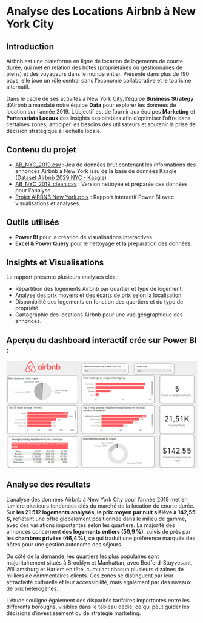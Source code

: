 <h1> Analyse des Locations Airbnb à New York City</h1>

<h2>Introduction</h2>

Airbnb est une plateforme en ligne de location de logements de courte durée, qui met en relation des hôtes (propriétaires ou gestionnaires de biens) et des voyageurs dans le monde entier. Présente dans plus de 190 pays, elle joue un rôle central dans l’économie collaborative et le tourisme alternatif.

Dans le cadre de ses activités à New York City, l’équipe <b>Business Strategy</b> d’Airbnb a mandaté notre équipe <b>Data</b> pour explorer les données de location sur l’année 2019. L’objectif est de fournir aux équipes <b>Marketing</b> et <b>Partenariats Locaux</b> des insights exploitables afin d’optimiser l’offre dans certaines zones, anticiper les besoins des utilisateurs et soutenir la prise de décision stratégique à l’échelle locale.


<h2> Contenu du projet</h2>

- [AB_NYC_2019.csv](https://github.com/KatiaG-data/Airbnb-Project/blob/main/AB_NYC_2019.csv) : Jeu de données brut contenant les informations des annonces Airbnb à New York issu de la base de données Kaagle ([Dataset Airbnb 2029 NYC - Kaagle](https://www.kaggle.com/datasets/dgomonov/new-york-city-airbnb-open-data)) 
- [AB_NYC_2019_clean.csv](https://github.com/KatiaG-data/Airbnb-Project/blob/main/AB_NYC_2019_clean.xlsx) : Version nettoyée et préparée des données pour l'analyse
- [Projet AIRBNB New York.pbix](https://github.com/KatiaG-data/Airbnb-Project/blob/main/Projet%20AIRBNB%20New%20York.pbix) : Rapport interactif Power BI avec visualisations et analyses.



<h2> Outils utilisés</h2>

- **Power BI** pour la création de visualisations interactives.
- **Excel & Power Query** pour le nettoyage et la préparation des données.


  

<h2> Insights et Visualisations </h2>

Le rapport présente plusieurs analyses clés :
- Répartition des logements Airbnb par quartier et type de logement.
- Analyse des prix moyens et des écarts de prix selon la localisation.
- Disponibilité des logements en fonction des quartiers et du type de propriété.
- Cartographie des locations Airbnb pour une vue géographique des annonces.


<h2>Aperçu du dashboard interactif crée sur Power BI :</h2>

<img src="https://github.com/KatiaG-data/Airbnb-Project/blob/main/Screenshot%202025-03-21.png"/>

<h2>Analyse des résultats</h2>

L’analyse des données Airbnb à New York City pour l’année 2019 met en lumière plusieurs tendances clés du marché de la location de courte durée. Sur <b>les 21 512 logements analysés, le prix moyen par nuit s’élève à 142,55 $,</b> reflétant une offre globalement positionnée dans le milieu de gamme, avec des variations importantes selon les quartiers. La majorité des annonces concernent <b>des logements entiers (50,9 %)</b>, suivis de près par <b>les chambres privées (46,4 %)</b>, ce qui traduit une préférence marquée des hôtes pour une gestion autonome des séjours.

Du côté de la demande, les quartiers les plus populaires sont majoritairement situés à Brooklyn et Manhattan, avec Bedford-Stuyvesant, Williamsburg et Harlem en tête, cumulant chacun plusieurs dizaines de milliers de commentaires clients. Ces zones se distinguent par leur attractivité culturelle et leur accessibilité, mais également par des niveaux de prix hétérogènes.

L’étude souligne également des disparités tarifaires importantes entre les différents boroughs, visibles dans le tableau dédié, ce qui peut guider les décisions d’investissement ou de stratégie marketing.


